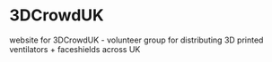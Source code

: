 # 3DCrowdUK
website for 3DCrowdUK - volunteer group for distributing 3D printed ventilators + faceshields across UK
